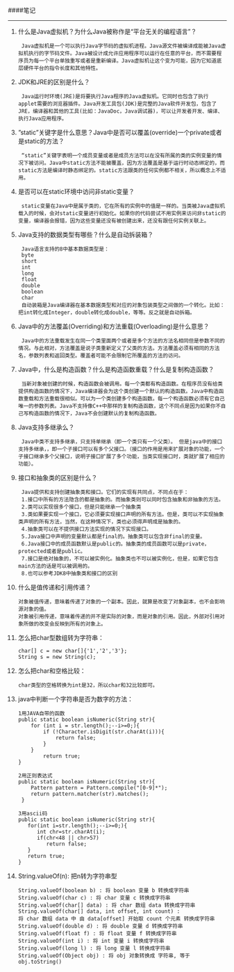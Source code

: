 ####笔记

___
1. 什么是Java虚拟机？为什么Java被称作是“平台无关的编程语言”？

		Java虚拟机是一个可以执行Java字节码的虚拟机进程。Java源文件被编译成能被Java虚拟机执行的字节码文件。Java被设计成允许应用程序可以运行在任意的平台，而不需要程序员为每一个平台单独重写或者是重新编译。Java虚拟机让这个变为可能，因为它知道底层硬件平台的指令长度和其他特性。

2. JDK和JRE的区别是什么？

		Java运行时环境(JRE)是将要执行Java程序的Java虚拟机。它同时也包含了执行applet需要的浏览器插件。Java开发工具包(JDK)是完整的Java软件开发包，包含了JRE，编译器和其他的工具(比如：JavaDoc，Java调试器)，可以让开发者开发、编译、执行Java应用程序。

3. ”static”关键字是什么意思？Java中是否可以覆盖(override)一个private或者是static的方法？

		“static”关键字表明一个成员变量或者是成员方法可以在没有所属的类的实例变量的情况下被访问。Java中static方法不能被覆盖，因为方法覆盖是基于运行时动态绑定的，而static方法是编译时静态绑定的。static方法跟类的任何实例都不相关，所以概念上不适用。

4. 是否可以在static环境中访问非static变量？
		
		static变量在Java中是属于类的，它在所有的实例中的值是一样的。当类被Java虚拟机载入的时候，会对static变量进行初始化。如果你的代码尝试不用实例来访问非static的变量，编译器会报错，因为这些变量还没有被创建出来，还没有跟任何实例关联上。

5. Java支持的数据类型有哪些？什么是自动拆装箱？

		Java语言支持的8中基本数据类型是：
		byte
		short
		int
		long
		float
		double
		boolean
		char
		自动装箱是Java编译器在基本数据类型和对应的对象包装类型之间做的一个转化。比如：把int转化成Integer，double转化成double，等等。反之就是自动拆箱。

6. Java中的方法覆盖(Overriding)和方法重载(Overloading)是什么意思？

		Java中的方法重载发生在同一个类里面两个或者是多个方法的方法名相同但是参数不同的情况。与此相对，方法覆盖是说子类重新定义了父类的方法。方法覆盖必须有相同的方法名，参数列表和返回类型。覆盖者可能不会限制它所覆盖的方法的访问。

7. Java中，什么是构造函数？什么是构造函数重载？什么是复制构造函数？

		当新对象被创建的时候，构造函数会被调用。每一个类都有构造函数。在程序员没有给类提供构造函数的情况下，Java编译器会为这个类创建一个默认的构造函数。Java中构造函数重载和方法重载很相似。可以为一个类创建多个构造函数。每一个构造函数必须有它自己唯一的参数列表。Java不支持像C++中那样的复制构造函数，这个不同点是因为如果你不自己写构造函数的情况下，Java不会创建默认的复制构造函数。

8. Java支持多继承么？

		Java中类不支持多继承，只支持单继承（即一个类只有一个父类）。 但是java中的接口支持多继承，，即一个子接口可以有多个父接口。（接口的作用是用来扩展对象的功能，一个子接口继承多个父接口，说明子接口扩展了多个功能，当类实现接口时，类就扩展了相应的功能）。

9. 接口和抽象类的区别是什么？

		Java提供和支持创建抽象类和接口。它们的实现有共同点，不同点在于：
		1.接口中所有的方法隐含的都是抽象的。而抽象类则可以同时包含抽象和非抽象的方法。
		2.类可以实现很多个接口，但是只能继承一个抽象类
		3.类如果要实现一个接口，它必须要实现接口声明的所有方法。但是，类可以不实现抽象类声明的所有方法，当然，在这种情况下，类也必须得声明成是抽象的。
		4.抽象类可以在不提供接口方法实现的情况下实现接口。
		5.Java接口中声明的变量默认都是final的。抽象类可以包含非final的变量。
		6.Java接口中的成员函数默认是public的。抽象类的成员函数可以是private，protected或者是public。
		7.接口是绝对抽象的，不可以被实例化。抽象类也不可以被实例化，但是，如果它包含main方法的话是可以被调用的。
		8.也可以参考JDK8中抽象类和接口的区别

10. 什么是值传递和引用传递？

		对象被值传递，意味着传递了对象的一个副本。因此，就算是改变了对象副本，也不会影响源对象的值。
		对象被引用传递，意味着传递的并不是实际的对象，而是对象的引用。因此，外部对引用对象所做的改变会反映到所有的对象上。

11. 怎么把char型数组转为字符串：

        char[] c = new char[]{'1','2','3'};
        String s = new String(c);
 
12. 怎么把char和空格比较：

        char类型的空格转换为int是32，所以char和32比较即可。
        
13. java中判断一个字符串是否为数字的方法：

        1用JAVA自带的函数
        public static boolean isNumeric(String str){
            for (int i = str.length();--i>=0;){   
                if (!Character.isDigit(str.charAt(i))){
                    return false;
                }
            }
                return true;
        }
        
        2用正则表达式
        public static boolean isNumeric(String str){ 
            Pattern pattern = Pattern.compile("[0-9]*"); 
            return pattern.matcher(str).matches();    
         } 
        
        3用ascii码
        public static boolean isNumeric(String str){
           for(int i=str.length();--i>=0;){
              int chr=str.charAt(i);
              if(chr<48 || chr>57)
                 return false;
           }
           return true;
        }
        
14. String.valueOf(n): 把n转为字符串型

        String.valueOf(boolean b) : 将 boolean 变量 b 转换成字符串
        String.valueOf(char c) : 将 char 变量 c 转换成字符串
        String.valueOf(char[] data) : 将 char 数组 data 转换成字符串
        String.valueOf(char[] data, int offset, int count) :
        将 char 数组 data 中 由 data[offset] 开始取 count 个元素 转换成字符串
        String.valueOf(double d) : 将 double 变量 d 转换成字符串
        String.valueOf(float f) : 将 float 变量 f 转换成字符串
        String.valueOf(int i) : 将 int 变量 i 转换成字符串
        String.valueOf(long l) : 将 long 变量 l 转换成字符串
        String.valueOf(Object obj) : 将 obj 对象转换成 字符串, 等于 obj.toString()


